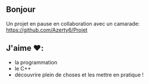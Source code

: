 ## Bonjour

Un projet en pause en collaboration avec un camarade:
https://github.com/Azerty6/Projet

## J'aime ❤️:
 
 - la programmation
 - le C++
 - découvrire plein de choses et les mettre en pratique !

<!--
**Ota-cueille/Ota-cueille** is a ✨ _special_ ✨ repository because its `README.md` (this file) appears on your GitHub profile.

Here are some ideas to get you started:

- 🔭 I’m currently working on ...
- 🌱 I’m currently learning ...
- 👯 I’m looking to collaborate on ...
- 🤔 I’m looking for help with ...
- 💬 Ask me about ...
- 📫 How to reach me: ...
- 😄 Pronouns: ...
- ⚡ Fun fact: ...
-->
